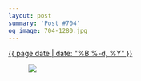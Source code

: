 ```yaml
---
layout: post
summary: 'Post #704'
og_image: 704-1280.jpg
---
```


<p>
 <time>
  <a href="/704">
   {{ page.date | date: "%B %-d, %Y" }}
  </a>
 </time>
 <a href="/704">
  <figure data-taken="9/4/2017">
   <img sizes="(min-width: 700px) 50vw, calc(100vw - 2rem)" src="{{ site.assets_url }}/704-640.jpg" srcset="{{ site.assets_url }}/704-320.jpg 320w, {{ site.assets_url }}/704-640.jpg 640w, {{ site.assets_url }}/704-960.jpg 960w, {{ site.assets_url }}/704-1280.jpg 1280w"/>
  </figure>
 </a>
</p>
